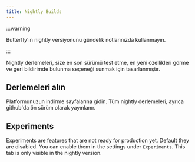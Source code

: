 ```yaml
---
title: Nightly Builds
---
```


:::warning

Butterfly'ın nightly versiyonunu gündelik notlarınızda kullanmayın.

:::

Nightly derlemeleri, size en son sürümü test etme, en yeni özellikleri görme ve geri bildirimde bulunma seçeneği sunmak için tasarlanmıştır.

## Derlemeleri alın

Platformunuzun indirme sayfalarına gidin.
Tüm nightly derlemeleri, ayrıca github'da ön sürüm olarak yayınlanır.

## Experiments

Experiments are features that are not ready for production yet.
Default they are disabled. You can enable them in the settings under `Experiments`.
This tab is only visible in the nightly version.

